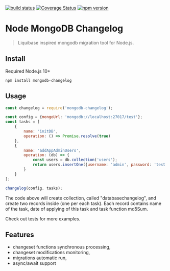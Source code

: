 [![build status](https://img.shields.io/travis/malykhinvi/node-mongodb-changelog.svg?style=flat-square)](https://travis-ci.org/malykhinvi/node-mongodb-changelog)
[![Coverage Status](https://coveralls.io/repos/github/malykhinvi/node-mongodb-changelog/badge.svg?branch=master)](https://coveralls.io/github/malykhinvi/node-mongodb-changelog?branch=master)
[![npm version](https://img.shields.io/npm/v/mongodb-changelog.svg?style=flat-square)](https://www.npmjs.com/package/mongodb-changelog)

# Node MongoDB Changelog

> Liquibase inspired mongodb migration tool for Node.js.

## Install
Required Node.js 10+

```npm install mongodb-changelog```

## Usage
```javascript
const changelog = require('mongodb-changelog');

const config = {mongoUrl: 'mongodb://localhost:27017/test'};
const tasks = [
    {
        name: 'initDB',
        operation: () => Promise.resolve(true)
    },
    {
        name: 'addAppAdminUsers',
        operation: (db) => {
            const users = db.collection('users');
            return users.insertOne({username: 'admin', password: 'test', isAdmin: true});
        }
    }
];

changelog(config, tasks);

```
The code above will create collection, called "databasechangelog", and create two records inside (one per each task).
Each record contains name of the task, date of applying of this task and task function md5Sum.

Check out tests for more examples.

## Features
- changeset functions synchronous processing,
- changeset modifications monitoring,
- migrations automatic run,
- async/await support

